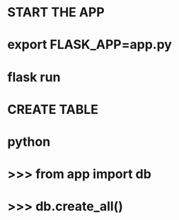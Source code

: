 # START THE APP

# export FLASK_APP=app.py

# flask run

# CREATE TABLE

# python

# >>> from app import db

# >>> db.create_all()
